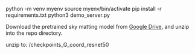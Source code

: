 python -m venv myenv
source myenv/bin/activate
pip install -r requirements.txt
python3 demo_server.py



Download the pretrained sky matting model from [Google Drive](https://drive.google.com/file/d/1COMROzwR4R_7mym6DL9LXhHQlJmJaV0J/view?usp=sharing), and unzip into the repo directory.

unzip to: /checkpoints_G_coord_resnet50

